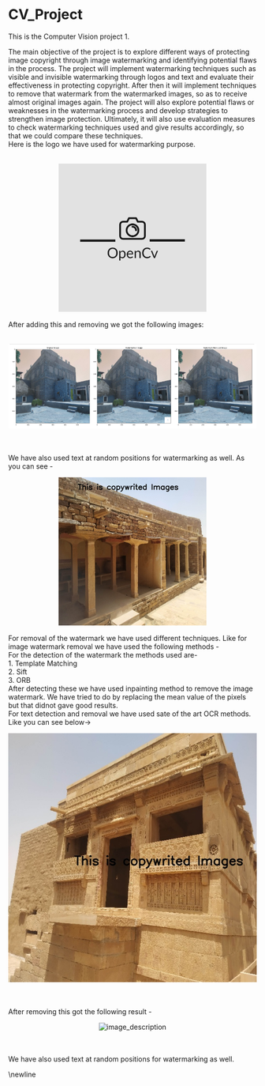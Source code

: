 # CV_Project
This is the Computer Vision project 1.

The main objective of the project is to explore different ways of protecting image copyright through image watermarking and identifying potential flaws in the process.
The project will implement watermarking techniques such as visible and invisible watermarking through logos and text and evaluate their effectiveness in protecting copyright.
After then it will implement techniques to remove that watermark from the watermarked images, so as to receive almost original images again. The project will also explore potential flaws or weaknesses in the watermarking process and develop strategies to strengthen image protection. Ultimately, it will also use evaluation measures to check watermarking techniques used and give results accordingly, so that we could compare these techniques.<br>
Here is the logo we have used for watermarking purpose.<br><br>
<p align="center">
  <img src="Images/3.jpeg" alt="image_description" width="300"/><br>
 </p>
After adding this and removing we got the following images: <br><br>
<p align="center">
  <img src="Images/77.png" alt="image_description" width="750"/><br>
</p><br><br>
We have also used text at random positions for watermarking as well. As you can see - 
<p align="center">
  <img src="Images/WhatsApp Image 2023-03-18 at 7.08.12 PM.jpeg" alt="image_description" width="300"/>
</p>
For removal of the watermark we have used different techniques. Like for image watermark removal we have used the following methods - <br>
For the detection of the watermark the methods used are- <br>
1. Template Matching<br>
2. Sift<br>
3. ORB<br>
After detecting these we have used inpainting method to remove the image watermark. We have tried to do by replacing the mean value of the pixels but that didnot gave good results. <br>
For text detection and removal we have used sate of the art OCR methods. Like you can see below-><br>
<p align="center">
  <img src="Images/t1.jpg" alt="image_description" width="750"/><br>
</p><br><br>
After removing this got the following result - <br>
<p align="center">
  <img src="Images/t2.png" alt="image_description" width="750"/><br>
</p><br><br>
We have also used text at random positions for watermarking as well.

\newline
